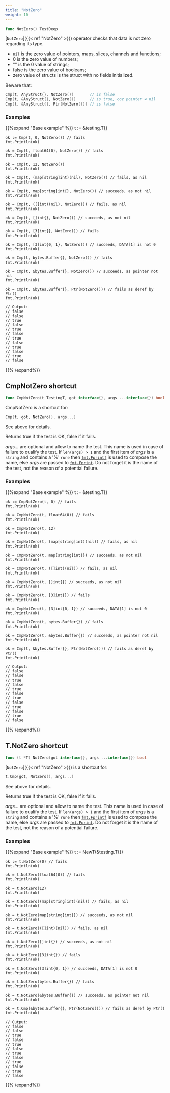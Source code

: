 ```yaml
---
title: "NotZero"
weight: 10
---
```


```go
func NotZero() TestDeep
```

[`NotZero`]({{< ref "NotZero" >}}) operator checks that data is not zero regarding its type.

- `nil` is the zero value of pointers, maps, slices, channels and functions;
- 0 is the zero value of numbers;
- "" is the 0 value of strings;
- false is the zero value of booleans;
- zero value of structs is the struct with no fields initialized.


Beware that:

```go
Cmp(t, AnyStruct{}, NotZero())       // is false
Cmp(t, &AnyStruct{}, NotZero())      // is true, coz pointer ≠ nil
Cmp(t, &AnyStruct{}, Ptr(NotZero())) // is false
```


### Examples

{{%expand "Base example" %}}	t := &testing.T{}

	ok := Cmp(t, 0, NotZero()) // fails
	fmt.Println(ok)

	ok = Cmp(t, float64(0), NotZero()) // fails
	fmt.Println(ok)

	ok = Cmp(t, 12, NotZero())
	fmt.Println(ok)

	ok = Cmp(t, (map[string]int)(nil), NotZero()) // fails, as nil
	fmt.Println(ok)

	ok = Cmp(t, map[string]int{}, NotZero()) // succeeds, as not nil
	fmt.Println(ok)

	ok = Cmp(t, ([]int)(nil), NotZero()) // fails, as nil
	fmt.Println(ok)

	ok = Cmp(t, []int{}, NotZero()) // succeeds, as not nil
	fmt.Println(ok)

	ok = Cmp(t, [3]int{}, NotZero()) // fails
	fmt.Println(ok)

	ok = Cmp(t, [3]int{0, 1}, NotZero()) // succeeds, DATA[1] is not 0
	fmt.Println(ok)

	ok = Cmp(t, bytes.Buffer{}, NotZero()) // fails
	fmt.Println(ok)

	ok = Cmp(t, &bytes.Buffer{}, NotZero()) // succeeds, as pointer not nil
	fmt.Println(ok)

	ok = Cmp(t, &bytes.Buffer{}, Ptr(NotZero())) // fails as deref by Ptr()
	fmt.Println(ok)

	// Output:
	// false
	// false
	// true
	// false
	// true
	// false
	// true
	// false
	// true
	// false
	// true
	// false
{{% /expand%}}
## CmpNotZero shortcut

```go
func CmpNotZero(t TestingT, got interface{}, args ...interface{}) bool
```

CmpNotZero is a shortcut for:

```go
Cmp(t, got, NotZero(), args...)
```

See above for details.

Returns true if the test is OK, false if it fails.

*args...* are optional and allow to name the test. This name is
used in case of failure to qualify the test. If `len(args) > 1` and
the first item of *args* is a `string` and contains a '%' `rune` then
[`fmt.Fprintf`](https://golang.org/pkg/fmt/#Fprintf) is used to compose the name, else *args* are passed to
[`fmt.Fprint`](https://golang.org/pkg/fmt/#Fprint). Do not forget it is the name of the test, not the
reason of a potential failure.


### Examples

{{%expand "Base example" %}}	t := &testing.T{}

	ok := CmpNotZero(t, 0) // fails
	fmt.Println(ok)

	ok = CmpNotZero(t, float64(0)) // fails
	fmt.Println(ok)

	ok = CmpNotZero(t, 12)
	fmt.Println(ok)

	ok = CmpNotZero(t, (map[string]int)(nil)) // fails, as nil
	fmt.Println(ok)

	ok = CmpNotZero(t, map[string]int{}) // succeeds, as not nil
	fmt.Println(ok)

	ok = CmpNotZero(t, ([]int)(nil)) // fails, as nil
	fmt.Println(ok)

	ok = CmpNotZero(t, []int{}) // succeeds, as not nil
	fmt.Println(ok)

	ok = CmpNotZero(t, [3]int{}) // fails
	fmt.Println(ok)

	ok = CmpNotZero(t, [3]int{0, 1}) // succeeds, DATA[1] is not 0
	fmt.Println(ok)

	ok = CmpNotZero(t, bytes.Buffer{}) // fails
	fmt.Println(ok)

	ok = CmpNotZero(t, &bytes.Buffer{}) // succeeds, as pointer not nil
	fmt.Println(ok)

	ok = Cmp(t, &bytes.Buffer{}, Ptr(NotZero())) // fails as deref by Ptr()
	fmt.Println(ok)

	// Output:
	// false
	// false
	// true
	// false
	// true
	// false
	// true
	// false
	// true
	// false
	// true
	// false
{{% /expand%}}
## T.NotZero shortcut

```go
func (t *T) NotZero(got interface{}, args ...interface{}) bool
```

[`NotZero`]({{< ref "NotZero" >}}) is a shortcut for:

```go
t.Cmp(got, NotZero(), args...)
```

See above for details.

Returns true if the test is OK, false if it fails.

*args...* are optional and allow to name the test. This name is
used in case of failure to qualify the test. If `len(args) > 1` and
the first item of *args* is a `string` and contains a '%' `rune` then
[`fmt.Fprintf`](https://golang.org/pkg/fmt/#Fprintf) is used to compose the name, else *args* are passed to
[`fmt.Fprint`](https://golang.org/pkg/fmt/#Fprint). Do not forget it is the name of the test, not the
reason of a potential failure.


### Examples

{{%expand "Base example" %}}	t := NewT(&testing.T{})

	ok := t.NotZero(0) // fails
	fmt.Println(ok)

	ok = t.NotZero(float64(0)) // fails
	fmt.Println(ok)

	ok = t.NotZero(12)
	fmt.Println(ok)

	ok = t.NotZero((map[string]int)(nil)) // fails, as nil
	fmt.Println(ok)

	ok = t.NotZero(map[string]int{}) // succeeds, as not nil
	fmt.Println(ok)

	ok = t.NotZero(([]int)(nil)) // fails, as nil
	fmt.Println(ok)

	ok = t.NotZero([]int{}) // succeeds, as not nil
	fmt.Println(ok)

	ok = t.NotZero([3]int{}) // fails
	fmt.Println(ok)

	ok = t.NotZero([3]int{0, 1}) // succeeds, DATA[1] is not 0
	fmt.Println(ok)

	ok = t.NotZero(bytes.Buffer{}) // fails
	fmt.Println(ok)

	ok = t.NotZero(&bytes.Buffer{}) // succeeds, as pointer not nil
	fmt.Println(ok)

	ok = t.Cmp(&bytes.Buffer{}, Ptr(NotZero())) // fails as deref by Ptr()
	fmt.Println(ok)

	// Output:
	// false
	// false
	// true
	// false
	// true
	// false
	// true
	// false
	// true
	// false
	// true
	// false
{{% /expand%}}

